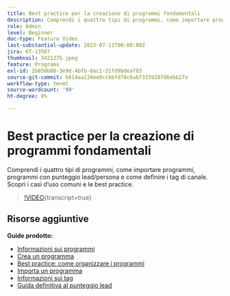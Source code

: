 ```yaml
---
title: Best practice per la creazione di programmi fondamentali
description: Comprendi i quattro tipi di programmi, come importare programmi, programmi con punteggio lead/persona e come definire i tag di canale. Scopri i casi d’uso comuni e le best practice.
role: Admin
level: Beginner
doc-type: Feature Video
last-substantial-update: 2023-07-11T00:00:00Z
jira: KT-13567
thumbnail: 3421275.jpeg
feature: Programs
exl-id: 2b850b08-3e9d-4bfb-8ac1-21fd9bdeaf83
source-git-commit: b614aa134ee0ccbbfd70c6ab73339287d6ebb27a
workflow-type: tm+mt
source-wordcount: '99'
ht-degree: 0%

---
```


# Best practice per la creazione di programmi fondamentali

Comprendi i quattro tipi di programmi, come importare programmi, programmi con punteggio lead/persona e come definire i tag di canale. Scopri i casi d’uso comuni e le best practice.

>[!VIDEO](https://video.tv.adobe.com/v/3421275/?learn=on){transcript=true}

## Risorse aggiuntive

**Guide prodotto:**

* [Informazioni sui programmi](https://experienceleague.adobe.com/docs/marketo/using/product-docs/core-marketo-concepts/programs/creating-programs/understanding-programs.html?lang=it)
* [Crea un programma](https://experienceleague.adobe.com/docs/marketo/using/product-docs/core-marketo-concepts/programs/creating-programs/create-a-program.html?lang=it)
* [Best practice: come organizzare i programmi](https://experienceleague.adobe.com/docs/marketo/using/product-docs/core-marketo-concepts/programs/working-with-programs/best-practice-how-to-organize-your-programs.html?lang=it)
* [Importa un programma](https://experienceleague.adobe.com/docs/marketo/using/product-docs/core-marketo-concepts/programs/working-with-programs/import-a-program.html?lang=it)
* [Informazioni sui tag](https://experienceleague.adobe.com/docs/marketo/using/product-docs/core-marketo-concepts/programs/working-with-programs/understanding-tags.html?lang=it)
* [Guida definitiva al punteggio lead](https://business.adobe.com/resources/guides/lead-scoring.html)
